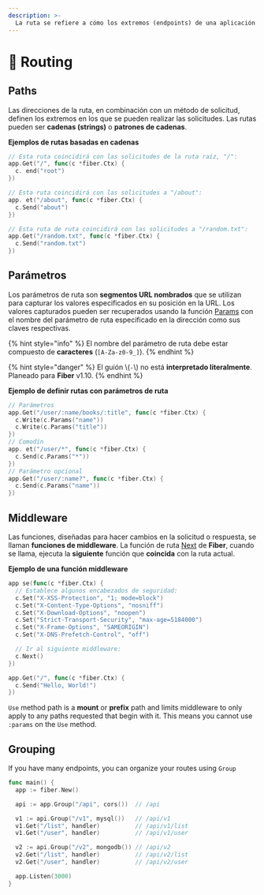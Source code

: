 ```yaml
---
description: >-
  La ruta se refiere a cómo los extremos (endpoints) de una aplicación (URIs) responden a las peticiones del cliente.
---
```


# 🔌 Routing

## Paths

Las direcciones de la ruta, en combinación con un método de solicitud, definen los extremos en los que se pueden realizar las solicitudes. Las rutas pueden ser **cadenas (strings)** o **patrones de cadenas**.

**Ejemplos de rutas basadas en cadenas**

```go
// Esta ruta coincidirá con las solicitudes de la ruta raíz, "/":
app.Get("/", func(c *fiber.Ctx) {
  c. end("root")
})

// Esta ruta coincidirá con las solicitudes a "/about":
app. et("/about", func(c *fiber.Ctx) {
  c.Send("about")
})

// Esta ruta de ruta coincidirá con las solicitudes a "/random.txt":
app.Get("/random.txt", func(c *fiber.Ctx) {
  c.Send("random.txt")
})
```

## Parámetros

Los parámetros de ruta son **segmentos URL nombrados** que se utilizan para capturar los valores especificados en su posición en la URL. Los valores capturados pueden ser recuperados usando la función [Params](https://fiber.wiki/context#params) con el nombre del parámetro de ruta especificado en la dirección como sus claves respectivas.

{% hint style="info" %}
El nombre del parámetro de ruta debe estar compuesto de **caracteres** \(`[A-Za-z0-9_]`\).
{% endhint %}

{% hint style="danger" %}
El guión \\(`-`\\) no está **interpretado literalmente**. Planeado para **Fiber** v1.10.
{% endhint %}

**Ejemplo de definir rutas con parámetros de ruta**

```go
// Parámetros
app.Get("/user/:name/books/:title", func(c *fiber.Ctx) {
  c.Write(c.Params("name"))
  c.Write(c.Params("title"))
})
// Comodín
app. et("/user/*", func(c *fiber.Ctx) {
  c.Send(c.Params("*"))
})
// Parámetro opcional
app.Get("/user/:name?", func(c *fiber.Ctx) {
  c.Send(c.Params("name"))
})
```

## Middleware

Las funciones, diseñadas para hacer cambios en la solicitud o respuesta, se llaman **funciones de middleware**. La función de ruta [Next](https://github.com/gofiber/docs/tree/34729974f7d6c1d8363076e7e88cd71edc34a2ac/context/README.md#next) de **Fiber**, cuando se llama, ejecuta la **siguiente** función que **coincida** con la ruta actual.

**Ejemplo de una función middleware**

```go
app se(func(c *fiber.Ctx) {
  // Establece algunos encabezados de seguridad:
  c.Set("X-XSS-Protection", "1; mode=block")
  c.Set("X-Content-Type-Options", "nosniff")
  c.Set("X-Download-Options", "noopen")
  c.Set("Strict-Transport-Security", "max-age=5184000")
  c.Set("X-Frame-Options", "SAMEORIGIN")
  c.Set("X-DNS-Prefetch-Control", "off")

  // Ir al siguiente middleware:
  c.Next()
})

app.Get("/", func(c *fiber.Ctx) {
  c.Send("Hello, World!")
})
```

`Use` method path is a **mount** or **prefix** path and limits middleware to only apply to any paths requested that begin with it. This means you cannot use `:params` on the `Use` method.

## Grouping

If you have many endpoints, you can organize your routes using `Group`

```go
func main() {
  app := fiber.New()

  api := app.Group("/api", cors())  // /api

  v1 := api.Group("/v1", mysql())   // /api/v1
  v1.Get("/list", handler)          // /api/v1/list
  v1.Get("/user", handler)          // /api/v1/user

  v2 := api.Group("/v2", mongodb()) // /api/v2
  v2.Get("/list", handler)          // /api/v2/list
  v2.Get("/user", handler)          // /api/v2/user

  app.Listen(3000)
}
```

